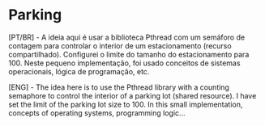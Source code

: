 # Parking

[PT/BR] - A ideia aqui é usar a biblioteca Pthread com um semáforo de contagem para controlar o interior de um estacionamento (recurso compartilhado). Configurei o limite do tamanho do estacionamento para 100. Neste pequeno implementação, foi usado conceitos de sistemas operacionais, lógica de programação, etc.

[ENG] - The idea here is to use the Pthread library with a counting semaphore to control the interior of a parking lot (shared resource). I have set the limit of the parking lot size to 100. In this small implementation, concepts of operating systems, programming logic...
